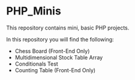 # PHP_Minis
This repository contains mini, basic PHP projects.

In this repository you will find the following:
- Chess Board  (Front-End Only)
- Multidimensional Stock Table Array
- Conditionals Test
- Counting Table (Front-End Only)
